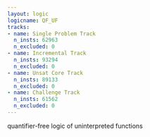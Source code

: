 ```yaml
---
layout: logic
logicname: QF_UF
tracks:
- name: Single Problem Track
  n_insts: 62963
  n_excluded: 0
- name: Incremental Track
  n_insts: 93294
  n_excluded: 0
- name: Unsat Core Track
  n_insts: 89133
  n_excluded: 0
- name: Challenge Track
  n_insts: 61562
  n_excluded: 0
---
```

quantifier-free logic of uninterpreted functions